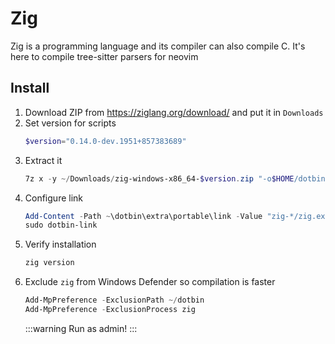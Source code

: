 # Zig
Zig is a programming language and its compiler can also compile C.
It's here to compile tree-sitter parsers for neovim

## Install
1. Download ZIP from https://ziglang.org/download/ and put it in `Downloads`
2. Set version for scripts
    ```powershell
    $version="0.14.0-dev.1951+857383689"
3. Extract it
    ```powershell
    7z x -y ~/Downloads/zig-windows-x86_64-$version.zip "-o$HOME/dotbin/extra/portable"
3. Configure link
    ```powershell
    Add-Content -Path ~\dotbin\extra\portable\link -Value "zig-*/zig.exe"
    sudo dotbin-link
    ```
4. Verify installation
    ```powershell
    zig version
    ```
5. Exclude `zig` from Windows Defender so compilation is faster
    ```powershell
    Add-MpPreference -ExclusionPath ~/dotbin
    Add-MpPreference -ExclusionProcess zig
    ```
    :::warning
    Run as admin!
    :::
